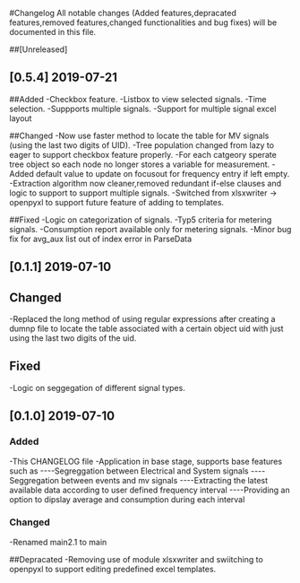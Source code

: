 #Changelog
All notable changes (Added features,depracated features,removed features,changed functionalities and bug fixes) will be documented in this file.

##[Unreleased]

## [0.5.4] 2019-07-21
##Added
-Checkbox feature.
-Listbox to view selected signals.
-Time selection.
-Suppports multiple signals.
-Support for multiple signal excel layout 

##Changed
-Now use faster method to locate the table for MV signals (using the last two digits of UID).
-Tree population changed from lazy to eager to support checkbox feature properly.
-For each catgeory sperate tree object so each node no longer stores a variable for measurement.
-Added default value to update on focusout for frequency entry if left empty.
-Extraction algorithm now cleaner,removed redundant if-else clauses and logic to support to support multiple signals.
-Switched from xlsxwriter -> openpyxl to support future feature of adding to templates.

##Fixed
-Logic on categorization of signals.
-Typ5 criteria for metering signals.
-Consumption report available only for metering signals.
-Minor bug fix for avg_aux list out of index error in ParseData

## [0.1.1] 2019-07-10
## Changed
-Replaced the long method of using regular expressions after creating a dumnp file to locate the table associated with a certain object uid with just using the last two digits of the uid.
## Fixed
-Logic on seggegation of different signal types.

## [0.1.0] 2019-07-10
### Added
-This CHANGELOG file
-Application in base stage, supports base features such as 
----Segreggation between Electrical and System signals
----Seggregation between events and mv signals
----Extracting the latest available data according to user defined frequency interval
----Providing an option to dipslay average and consumption during each interval

### Changed
-Renamed main2.1 to main

##Depracated
-Removing use of module xlsxwriter and swiitching to openpyxl to support editing predefined excel templates.

